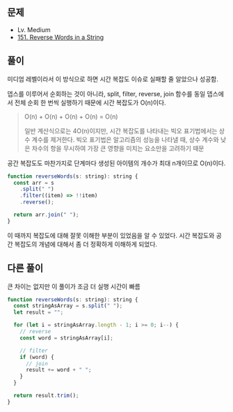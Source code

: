 ## 문제

- Lv. Medium
- [151. Reverse Words in a String](https://leetcode.com/problems/reverse-words-in-a-string/description/?envType=study-plan-v2&envId=top-interview-150)

## 풀이

미디엄 레벨이라서 이 방식으로 하면 시간 복잡도 이슈로 실패할 줄 알았으나 성공함.

뎁스를 이루어서 순회하는 것이 아니라, split, filter, reverse, join 함수를 동일 뎁스에서 전체 순회 한 번씩 실행하기 때문에 시간 복잡도가 O(n)이다.

> O(n) + O(n) + O(n) + O(n) = O(n)
>
> 일반 계산식으로는 4O(n)이지만, 시간 복잡도를 나타내는 빅오 표기법에서는 상수 계수를 제거한다.
> 빅오 표기법은 알고리즘의 성능을 나타낼 때, 상수 계수와 낮은 차수의 항을 무시하여 가장 큰 영향을 미치는 요소만을 고려하기 때문

공간 복잡도도 마찬가지로 단계마다 생성된 아이템의 개수가 최대 n개이므로 O(n)이다.

```js
function reverseWords(s: string): string {
  const arr = s
    .split(" ")
    .filter((item) => !!item)
    .reverse();

  return arr.join(" ");
}
```

이 때까지 복잡도에 대해 잘못 이해한 부분이 있었음을 알 수 있었다. 시간 복잡도와 공간 복잡도의 개념에 대해서 좀 더 정확하게 이해하게 되었다.

## 다른 풀이

큰 차이는 없지만 이 풀이가 조금 더 실행 시간이 빠름

```js
function reverseWords(s: string): string {
  const stringAsArray = s.split(" ");
  let result = "";

  for (let i = stringAsArray.length - 1; i >= 0; i--) {
    // reverse
    const word = stringAsArray[i];

    // filter
    if (word) {
      // join
      result += word + " ";
    }
  }

  return result.trim();
}
```
